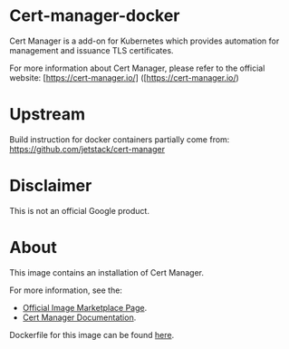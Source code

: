 Cert-manager-docker
============

Cert Manager is a add-on for Kubernetes which provides automation for management
and issuance TLS certificates.

For more information about Cert Manager, please refer to the official website:
[https://cert-manager.io/] ([https://cert-manager.io/)

# Upstream
Build instruction for docker containers partially come from:
https://github.com/jetstack/cert-manager

# Disclaimer
This is not an official Google product.

# <a name="about"></a>About

This image contains an installation of Cert Manager.

For more information, see the:

- [Official Image Marketplace Page](https://console.cloud.google.com/marketplace/details/google/cert-manager1).
- [Cert Manager Documentation](https://github.com/GoogleCloudPlatform/click-to-deploy/tree/master/k8s/cert-manager).

Dockerfile for this image can be found [here](https://github.com/GoogleCloudPlatform/click-to-deploy/tree/master/docker/cert-manager/1/debian10/1.7/).
